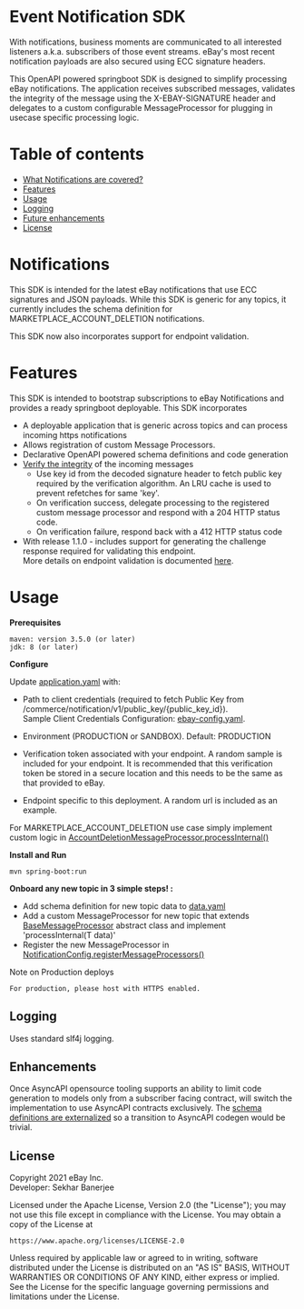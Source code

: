 Event Notification SDK 
==========
With notifications, business moments are communicated to all interested listeners a.k.a. subscribers of those event streams. eBay's most recent notification payloads are also secured using ECC signature headers.  

This OpenAPI powered springboot SDK is designed to simplify processing eBay notifications. The application receives subscribed messages, validates the integrity of the message using the X-EBAY-SIGNATURE header and delegates to a custom configurable MessageProcessor for plugging in usecase specific processing logic. 

Table of contents
==========
* [What Notifications are covered?](#notifications)
* [Features](#features)
* [Usage](#usage)
* [Logging](#logging)
* [Future enhancements](#enhancements)
* [License](#license)


# Notifications

This SDK is intended for the latest eBay notifications that use ECC signatures and JSON payloads. 
While this SDK is generic for any topics, it currently includes the schema definition for MARKETPLACE_ACCOUNT_DELETION notifications. 

This SDK now also incorporates support for endpoint validation.

# Features

This SDK is intended to bootstrap subscriptions to eBay Notifications and provides a ready springboot deployable. 
This SDK incorporates

* A deployable application that is generic across topics and can process incoming https notifications
* Allows registration of custom Message Processors.  
* Declarative OpenAPI powered schema definitions and code generation
* [Verify the integrity](https://github.com/eBay/event-notification-java-sdk/blob/faba02735555631189e1dca5c771fabc9646ab66/src/main/java/com/ebay/commerce/notification/utils/SignatureValidator.java#L48) of the incoming messages 
    * Use key id from the decoded signature header to fetch public key required by the verification algorithm. An LRU cache is used to prevent refetches for same 'key'.
    * On verification success, delegate processing to the registered custom message processor and respond with a 204 HTTP status code.  
    * On verification failure, respond back with a 412 HTTP status code 
* With release 1.1.0 - includes support for generating the challenge response required for validating this endpoint.    
More details on endpoint validation is documented [here](https://developer.ebay.com/marketplace-account-deletion).

# Usage

**Prerequisites**
```
maven: version 3.5.0 (or later)
jdk: 8 (or later)
```
**Configure**

Update [application.yaml](src/main/resources/application.yaml)  with: 
* Path to client credentials (required to fetch Public Key from /commerce/notification/v1/public_key/{public_key_id}).  
 Sample Client Credentials Configuration: [ebay-config.yaml](samples/ebay-config.yaml).

* Environment (PRODUCTION or SANDBOX). Default: PRODUCTION

* Verification token associated with your endpoint. A random sample is included for your endpoint.
  It is recommended that this verification token be stored in a secure location and this needs to be the same as that provided to eBay. 

* Endpoint specific to this deployment. A random url is included as an example. 

For MARKETPLACE_ACCOUNT_DELETION use case simply implement custom logic in [AccountDeletionMessageProcessor.processInternal()](https://github.com/eBay/event-notification-java-sdk/blob/main/src/main/java/com/ebay/commerce/notification/processor/AccountDeletionMessageProcessor.java) 


**Install and Run**
```
mvn spring-boot:run 
```

**Onboard any new topic in 3 simple steps! :**

* Add schema definition for new topic data to [data.yaml](src/main/resources/definitions/data.yaml) 
* Add a custom MessageProcessor for new topic that extends [BaseMessageProcessor](https://github.com/eBay/event-notification-java-sdk/blob/main/src/main/java/com/ebay/commerce/notification/processor/BaseMessageProcessor.java) abstract class and implement 'processInternal(T data)'
* Register the new MessageProcessor in [NotificationConfig.registerMessageProcessors()](https://github.com/eBay/event-notification-java-sdk/blob/faba02735555631189e1dca5c771fabc9646ab66/src/main/java/com/ebay/commerce/notification/config/EventNotificationConfig.java#L72)


Note on Production deploys
```
For production, please host with HTTPS enabled.
```

## Logging

Uses standard slf4j logging. 

## Enhancements

Once AsyncAPI opensource tooling supports an ability to limit code generation to models only from a subscriber facing contract, will switch the implementation to use AsyncAPI contracts exclusively. The [schema definitions are externalized](src/main/resources/definitions/data.yaml) so a transition to AsyncAPI codegen would be trivial.  

## License

Copyright 2021 eBay Inc.  
Developer: Sekhar Banerjee

Licensed under the Apache License, Version 2.0 (the "License");
you may not use this file except in compliance with the License.
You may obtain a copy of the License at

    https://www.apache.org/licenses/LICENSE-2.0

Unless required by applicable law or agreed to in writing, software
distributed under the License is distributed on an "AS IS" BASIS,
WITHOUT WARRANTIES OR CONDITIONS OF ANY KIND, either express or implied.
See the License for the specific language governing permissions and
limitations under the License.
